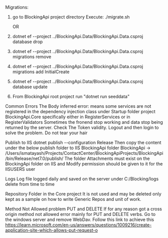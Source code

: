 Migrations:

1. go to BlockingApi project directory
   Execute: ./migrate.sh

   OR

2. dotnet ef --project ../BlockingApi.Data/BlockingApi.Data.csproj database drop
3. dotnet ef --project ../BlockingApi.Data/BlockingApi.Data.csproj migrations remove
4. dotnet ef --project ../BlockingApi.Data/BlockingApi.Data.csproj migrations add InitialCreate
5. dotnet ef --project ../BlockingApi.Data/BlockingApi.Data.csproj database update
6. From BlockingApi root project run "dotnet run seeddata"

Common Errors
The Body inferred error: means some services are not registered in the dependency injection class under Startup folder
project BlockingApi.Core specifically either in RegisterServices or in RegisterValidators
Sometimes the fronend stop working and data stop being returned by the server. Check The Token validity. Logout and then login to solve the problem. Do not tear your hair

Publish to IIS
dotnet publish --configuration Release
Then copy the content under the below publish folder to IIS BlockingApi folder
BlockingApi -> /Users/ismatayash/Projects/ContactCenter/BlockingApiProjects/BlockingApi/bin/Release/net7.0/publish/
The folder Attachments must exist on the BlockingApi folder on IIS and Modify permission should be given to it for the IISUSERS user

Logs
Log file logged daily and saved on the server under C:/Blocking/logs delete from time to time

Repository Folder in the Core project
It is not used and may be deleted only kept as a sample on how to write Generic Repos and unit of work.

Method Not Allowed problem PUT and DELETE
If for any reason got a cross origin method not allowed error mainly for PUT and DELETE verbs. Go to the windows server and remove WebDav. Follow this link to achieve this https://learn.microsoft.com/en-us/answers/questions/1009216/create-application-site-which-allows-put-request-o
